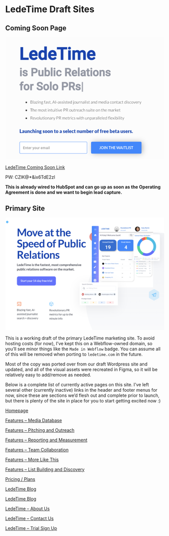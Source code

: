 # LedeTime Draft Sites

## Coming Soon Page

![](lt-1.png)

[LedeTime Coming Soon Link](https://ledetime.com/)

PW: CZlK@\*&ix6TdE2zl

**This is already wired to HubSpot and can go up as soon as the Operating Agreement is done and we want to begin lead capture.**

## Primary Site

![](lt-2.png)

This is a working draft of the primary LedeTime marketing site. To avoid hosting costs (for now), I’ve kept this on a Webflow-owned domain, so you’ll see minor things like the `Made in Webflow` badge. You can assume all of this will be removed when porting to `ledetime.com` in the future.

Most of the copy was ported over from our draft Wordpress site and updated, and all of the visual assets were recreated in Figma, so it will be relatively easy to add/remove as needed.

Below is a complete list of currently active pages on this site. I’ve left several other (currently inactive) links in the header and footer menus for now, since these are sections we’d flesh out and complete prior to launch, but there is plenty of the site in place for you to start getting excited now :)

[Homepage](https://lt-testing-space.webflow.io/)

[Features – Media Database](https://lt-testing-space.webflow.io/media-database)

[Features – Pitching and Outreach](https://lt-testing-space.webflow.io/pitching-and-outreach)

[Features – Reporting and Measurement](https://lt-testing-space.webflow.io/reporting-and-measurment)

[Features – Team Collaboration](https://lt-testing-space.webflow.io/team-collaboration)

[Features – More Like This](https://lt-testing-space.webflow.io/ai-content-discovery)

[Features – List Building and Discovery](https://lt-testing-space.webflow.io/list-building-and-discovery)

[Pricing / Plans](https://lt-testing-space.webflow.io/plans)

[LedeTime Blog](https://lt-testing-space.webflow.io/blog)

[LedeTime Blog](https://lt-testing-space.webflow.io/case-studies)

[LedeTime – About Us](https://lt-testing-space.webflow.io/about)

[LedeTime – Contact Us](https://lt-testing-space.webflow.io/contact)

[LedeTime – Trial Sign Up](https://lt-testing-space.webflow.io/sign-up)

